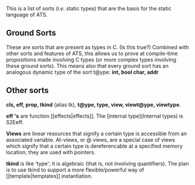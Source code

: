 This is a list of sorts (*i.e.* static types) that are the basis for the static language of ATS.

## Ground Sorts

These are sorts that are present as types in C. (Is this true?) Combined with other sorts and features of ATS, this allows us to prove at compile-time propositions made involving C types (or more complex types involving these ground sorts). This means also that every ground sort has an analogous dynamic type of the sort t@ype:
**int, bool char, addr**

## Other sorts

**cls, eff, prop, tkind** (alias tk), **t@ype, type, view, viewt@ype, viewtype**.

**eff 's** are function [[effects|effects]]. The [internal type](Internal types) is S2Eeff.  

**Views** are linear resources that signify a certain type is accessible from an associated variable. At-views, or @ views, are a special case of views which signify that a certain type is dereferencable at a specified memory location; they are used with pointers.

**tkind** is like 'type'; it is algebraic (that is, not involving quantifiers). The plan is to use tkind to support a more flexible/powerful way of [[template|templates]] instantiation.
